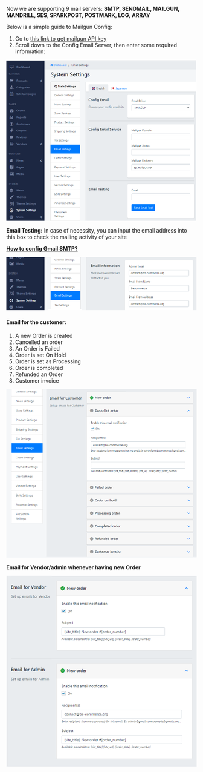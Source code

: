 Now we are supporting 9 mail servers: **SMTP, SENDMAIL, MAILGUN, MANDRILL, SES, SPARKPOST, POSTMARK, LOG, ARRAY**

Below is a simple guide to Mailgun Config:

1. Go to [this link to get mailgun API key](/page/settings-1/getting-your-mailgun-api-keys-and-secrets-setup)
2. Scroll down to the Config Email Server, then enter some required information:
 
![](/assets/images/be-email-settings/3c1268e26d4495e4e247ffa6054482d9.png)

**Email Testing:** In case of necessity, you can input the email address into this box to check the mailing activity of your site

**[How to config Gmail SMTP?](https://support.cloudways.com/configure-gmail-smtp/)**

![](/assets/images/be-email-settings/9ccc3e3000213109628b1957bb110cc8.png)

#### Email for the customer: 

1. A new Order is created
2. Cancelled an order
3. An Order is Failed
4. Order is set On Hold
5. Order is set as Processing
6. Order is completed
7. Refunded an Order
8. Customer invoice
 
![](/assets/images/be-email-settings/e638129011fc3af5e7ea6f55f6516096.png)

**Email for Vendor/admin whenever having new Order**

![](/assets/images/be-email-settings/cede1f365361f651d28df688c62c54f2.png)